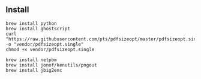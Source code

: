 ## Install

    brew install python
    brew install ghostscript
    curl "https://raw.githubusercontent.com/pts/pdfsizeopt/master/pdfsizeopt.single" -o "vendor/pdfsizeopt.single"
    chmod +x vendor/pdfsizeopt.single

    brew install netpbm
    brew install jonof/kenutils/pngout
    brew install jbig2enc
